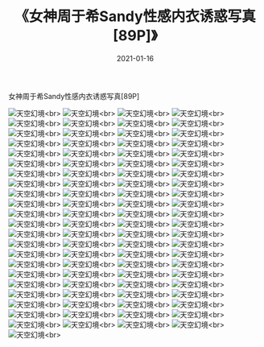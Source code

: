 ﻿---
layout: post
title: 《女神周于希Sandy性感内衣诱惑写真[89P]》
date: 2021-01-16
img: http://photo.orgx.cf/性感/2021/女神周于希Sandy性感内衣诱惑写真[89P]/000.jpg
tags: [美女,性感,泳衣]
---

女神周于希Sandy性感内衣诱惑写真[89P]



![天空幻境](http://photo.orgx.cf/性感/2021/女神周于希Sandy性感内衣诱惑写真[89P]/001.jpg''天空幻境'')<br>
![天空幻境](http://photo.orgx.cf/性感/2021/女神周于希Sandy性感内衣诱惑写真[89P]/002.jpg''天空幻境'')<br>
![天空幻境](http://photo.orgx.cf/性感/2021/女神周于希Sandy性感内衣诱惑写真[89P]/003.jpg''天空幻境'')<br>
![天空幻境](http://photo.orgx.cf/性感/2021/女神周于希Sandy性感内衣诱惑写真[89P]/004.jpg''天空幻境'')<br>
![天空幻境](http://photo.orgx.cf/性感/2021/女神周于希Sandy性感内衣诱惑写真[89P]/005.jpg''天空幻境'')<br>
![天空幻境](http://photo.orgx.cf/性感/2021/女神周于希Sandy性感内衣诱惑写真[89P]/006.jpg''天空幻境'')<br>
![天空幻境](http://photo.orgx.cf/性感/2021/女神周于希Sandy性感内衣诱惑写真[89P]/007.jpg''天空幻境'')<br>
![天空幻境](http://photo.orgx.cf/性感/2021/女神周于希Sandy性感内衣诱惑写真[89P]/008.jpg''天空幻境'')<br>
![天空幻境](http://photo.orgx.cf/性感/2021/女神周于希Sandy性感内衣诱惑写真[89P]/009.jpg''天空幻境'')<br>
![天空幻境](http://photo.orgx.cf/性感/2021/女神周于希Sandy性感内衣诱惑写真[89P]/010.jpg''天空幻境'')<br>
![天空幻境](http://photo.orgx.cf/性感/2021/女神周于希Sandy性感内衣诱惑写真[89P]/011.jpg''天空幻境'')<br>
![天空幻境](http://photo.orgx.cf/性感/2021/女神周于希Sandy性感内衣诱惑写真[89P]/012.jpg''天空幻境'')<br>
![天空幻境](http://photo.orgx.cf/性感/2021/女神周于希Sandy性感内衣诱惑写真[89P]/013.jpg''天空幻境'')<br>
![天空幻境](http://photo.orgx.cf/性感/2021/女神周于希Sandy性感内衣诱惑写真[89P]/014.jpg''天空幻境'')<br>
![天空幻境](http://photo.orgx.cf/性感/2021/女神周于希Sandy性感内衣诱惑写真[89P]/015.jpg''天空幻境'')<br>
![天空幻境](http://photo.orgx.cf/性感/2021/女神周于希Sandy性感内衣诱惑写真[89P]/016.jpg''天空幻境'')<br>
![天空幻境](http://photo.orgx.cf/性感/2021/女神周于希Sandy性感内衣诱惑写真[89P]/017.jpg''天空幻境'')<br>
![天空幻境](http://photo.orgx.cf/性感/2021/女神周于希Sandy性感内衣诱惑写真[89P]/018.jpg''天空幻境'')<br>
![天空幻境](http://photo.orgx.cf/性感/2021/女神周于希Sandy性感内衣诱惑写真[89P]/019.jpg''天空幻境'')<br>
![天空幻境](http://photo.orgx.cf/性感/2021/女神周于希Sandy性感内衣诱惑写真[89P]/020.jpg''天空幻境'')<br>
![天空幻境](http://photo.orgx.cf/性感/2021/女神周于希Sandy性感内衣诱惑写真[89P]/021.jpg''天空幻境'')<br>
![天空幻境](http://photo.orgx.cf/性感/2021/女神周于希Sandy性感内衣诱惑写真[89P]/022.jpg''天空幻境'')<br>
![天空幻境](http://photo.orgx.cf/性感/2021/女神周于希Sandy性感内衣诱惑写真[89P]/023.jpg''天空幻境'')<br>
![天空幻境](http://photo.orgx.cf/性感/2021/女神周于希Sandy性感内衣诱惑写真[89P]/024.jpg''天空幻境'')<br>
![天空幻境](http://photo.orgx.cf/性感/2021/女神周于希Sandy性感内衣诱惑写真[89P]/025.jpg''天空幻境'')<br>
![天空幻境](http://photo.orgx.cf/性感/2021/女神周于希Sandy性感内衣诱惑写真[89P]/026.jpg''天空幻境'')<br>
![天空幻境](http://photo.orgx.cf/性感/2021/女神周于希Sandy性感内衣诱惑写真[89P]/027.jpg''天空幻境'')<br>
![天空幻境](http://photo.orgx.cf/性感/2021/女神周于希Sandy性感内衣诱惑写真[89P]/028.jpg''天空幻境'')<br>
![天空幻境](http://photo.orgx.cf/性感/2021/女神周于希Sandy性感内衣诱惑写真[89P]/029.jpg''天空幻境'')<br>
![天空幻境](http://photo.orgx.cf/性感/2021/女神周于希Sandy性感内衣诱惑写真[89P]/030.jpg''天空幻境'')<br>
![天空幻境](http://photo.orgx.cf/性感/2021/女神周于希Sandy性感内衣诱惑写真[89P]/031.jpg''天空幻境'')<br>
![天空幻境](http://photo.orgx.cf/性感/2021/女神周于希Sandy性感内衣诱惑写真[89P]/032.jpg''天空幻境'')<br>
![天空幻境](http://photo.orgx.cf/性感/2021/女神周于希Sandy性感内衣诱惑写真[89P]/033.jpg''天空幻境'')<br>
![天空幻境](http://photo.orgx.cf/性感/2021/女神周于希Sandy性感内衣诱惑写真[89P]/034.jpg''天空幻境'')<br>
![天空幻境](http://photo.orgx.cf/性感/2021/女神周于希Sandy性感内衣诱惑写真[89P]/035.jpg''天空幻境'')<br>
![天空幻境](http://photo.orgx.cf/性感/2021/女神周于希Sandy性感内衣诱惑写真[89P]/036.jpg''天空幻境'')<br>
![天空幻境](http://photo.orgx.cf/性感/2021/女神周于希Sandy性感内衣诱惑写真[89P]/037.jpg''天空幻境'')<br>
![天空幻境](http://photo.orgx.cf/性感/2021/女神周于希Sandy性感内衣诱惑写真[89P]/038.jpg''天空幻境'')<br>
![天空幻境](http://photo.orgx.cf/性感/2021/女神周于希Sandy性感内衣诱惑写真[89P]/039.jpg''天空幻境'')<br>
![天空幻境](http://photo.orgx.cf/性感/2021/女神周于希Sandy性感内衣诱惑写真[89P]/040.jpg''天空幻境'')<br>
![天空幻境](http://photo.orgx.cf/性感/2021/女神周于希Sandy性感内衣诱惑写真[89P]/041.jpg''天空幻境'')<br>
![天空幻境](http://photo.orgx.cf/性感/2021/女神周于希Sandy性感内衣诱惑写真[89P]/042.jpg''天空幻境'')<br>
![天空幻境](http://photo.orgx.cf/性感/2021/女神周于希Sandy性感内衣诱惑写真[89P]/043.jpg''天空幻境'')<br>
![天空幻境](http://photo.orgx.cf/性感/2021/女神周于希Sandy性感内衣诱惑写真[89P]/044.jpg''天空幻境'')<br>
![天空幻境](http://photo.orgx.cf/性感/2021/女神周于希Sandy性感内衣诱惑写真[89P]/045.jpg''天空幻境'')<br>
![天空幻境](http://photo.orgx.cf/性感/2021/女神周于希Sandy性感内衣诱惑写真[89P]/046.jpg''天空幻境'')<br>
![天空幻境](http://photo.orgx.cf/性感/2021/女神周于希Sandy性感内衣诱惑写真[89P]/047.jpg''天空幻境'')<br>
![天空幻境](http://photo.orgx.cf/性感/2021/女神周于希Sandy性感内衣诱惑写真[89P]/048.jpg''天空幻境'')<br>
![天空幻境](http://photo.orgx.cf/性感/2021/女神周于希Sandy性感内衣诱惑写真[89P]/049.jpg''天空幻境'')<br>
![天空幻境](http://photo.orgx.cf/性感/2021/女神周于希Sandy性感内衣诱惑写真[89P]/050.jpg''天空幻境'')<br>
![天空幻境](http://photo.orgx.cf/性感/2021/女神周于希Sandy性感内衣诱惑写真[89P]/051.jpg''天空幻境'')<br>
![天空幻境](http://photo.orgx.cf/性感/2021/女神周于希Sandy性感内衣诱惑写真[89P]/052.jpg''天空幻境'')<br>
![天空幻境](http://photo.orgx.cf/性感/2021/女神周于希Sandy性感内衣诱惑写真[89P]/053.jpg''天空幻境'')<br>
![天空幻境](http://photo.orgx.cf/性感/2021/女神周于希Sandy性感内衣诱惑写真[89P]/054.jpg''天空幻境'')<br>
![天空幻境](http://photo.orgx.cf/性感/2021/女神周于希Sandy性感内衣诱惑写真[89P]/055.jpg''天空幻境'')<br>
![天空幻境](http://photo.orgx.cf/性感/2021/女神周于希Sandy性感内衣诱惑写真[89P]/056.jpg''天空幻境'')<br>
![天空幻境](http://photo.orgx.cf/性感/2021/女神周于希Sandy性感内衣诱惑写真[89P]/057.jpg''天空幻境'')<br>
![天空幻境](http://photo.orgx.cf/性感/2021/女神周于希Sandy性感内衣诱惑写真[89P]/058.jpg''天空幻境'')<br>
![天空幻境](http://photo.orgx.cf/性感/2021/女神周于希Sandy性感内衣诱惑写真[89P]/059.jpg''天空幻境'')<br>
![天空幻境](http://photo.orgx.cf/性感/2021/女神周于希Sandy性感内衣诱惑写真[89P]/060.jpg''天空幻境'')<br>
![天空幻境](http://photo.orgx.cf/性感/2021/女神周于希Sandy性感内衣诱惑写真[89P]/061.jpg''天空幻境'')<br>
![天空幻境](http://photo.orgx.cf/性感/2021/女神周于希Sandy性感内衣诱惑写真[89P]/062.jpg''天空幻境'')<br>
![天空幻境](http://photo.orgx.cf/性感/2021/女神周于希Sandy性感内衣诱惑写真[89P]/063.jpg''天空幻境'')<br>
![天空幻境](http://photo.orgx.cf/性感/2021/女神周于希Sandy性感内衣诱惑写真[89P]/064.jpg''天空幻境'')<br>
![天空幻境](http://photo.orgx.cf/性感/2021/女神周于希Sandy性感内衣诱惑写真[89P]/065.jpg''天空幻境'')<br>
![天空幻境](http://photo.orgx.cf/性感/2021/女神周于希Sandy性感内衣诱惑写真[89P]/066.jpg''天空幻境'')<br>
![天空幻境](http://photo.orgx.cf/性感/2021/女神周于希Sandy性感内衣诱惑写真[89P]/067.jpg''天空幻境'')<br>
![天空幻境](http://photo.orgx.cf/性感/2021/女神周于希Sandy性感内衣诱惑写真[89P]/068.jpg''天空幻境'')<br>
![天空幻境](http://photo.orgx.cf/性感/2021/女神周于希Sandy性感内衣诱惑写真[89P]/069.jpg''天空幻境'')<br>
![天空幻境](http://photo.orgx.cf/性感/2021/女神周于希Sandy性感内衣诱惑写真[89P]/070.jpg''天空幻境'')<br>
![天空幻境](http://photo.orgx.cf/性感/2021/女神周于希Sandy性感内衣诱惑写真[89P]/071.jpg''天空幻境'')<br>
![天空幻境](http://photo.orgx.cf/性感/2021/女神周于希Sandy性感内衣诱惑写真[89P]/072.jpg''天空幻境'')<br>
![天空幻境](http://photo.orgx.cf/性感/2021/女神周于希Sandy性感内衣诱惑写真[89P]/073.jpg''天空幻境'')<br>
![天空幻境](http://photo.orgx.cf/性感/2021/女神周于希Sandy性感内衣诱惑写真[89P]/074.jpg''天空幻境'')<br>
![天空幻境](http://photo.orgx.cf/性感/2021/女神周于希Sandy性感内衣诱惑写真[89P]/075.jpg''天空幻境'')<br>
![天空幻境](http://photo.orgx.cf/性感/2021/女神周于希Sandy性感内衣诱惑写真[89P]/076.jpg''天空幻境'')<br>
![天空幻境](http://photo.orgx.cf/性感/2021/女神周于希Sandy性感内衣诱惑写真[89P]/077.jpg''天空幻境'')<br>
![天空幻境](http://photo.orgx.cf/性感/2021/女神周于希Sandy性感内衣诱惑写真[89P]/078.jpg''天空幻境'')<br>
![天空幻境](http://photo.orgx.cf/性感/2021/女神周于希Sandy性感内衣诱惑写真[89P]/079.jpg''天空幻境'')<br>
![天空幻境](http://photo.orgx.cf/性感/2021/女神周于希Sandy性感内衣诱惑写真[89P]/080.jpg''天空幻境'')<br>
![天空幻境](http://photo.orgx.cf/性感/2021/女神周于希Sandy性感内衣诱惑写真[89P]/081.jpg''天空幻境'')<br>
![天空幻境](http://photo.orgx.cf/性感/2021/女神周于希Sandy性感内衣诱惑写真[89P]/082.jpg''天空幻境'')<br>
![天空幻境](http://photo.orgx.cf/性感/2021/女神周于希Sandy性感内衣诱惑写真[89P]/083.jpg''天空幻境'')<br>
![天空幻境](http://photo.orgx.cf/性感/2021/女神周于希Sandy性感内衣诱惑写真[89P]/084.jpg''天空幻境'')<br>
![天空幻境](http://photo.orgx.cf/性感/2021/女神周于希Sandy性感内衣诱惑写真[89P]/085.jpg''天空幻境'')<br>
![天空幻境](http://photo.orgx.cf/性感/2021/女神周于希Sandy性感内衣诱惑写真[89P]/086.jpg''天空幻境'')<br>
![天空幻境](http://photo.orgx.cf/性感/2021/女神周于希Sandy性感内衣诱惑写真[89P]/087.jpg''天空幻境'')<br>
![天空幻境](http://photo.orgx.cf/性感/2021/女神周于希Sandy性感内衣诱惑写真[89P]/088.jpg''天空幻境'')<br>
![天空幻境](http://photo.orgx.cf/性感/2021/女神周于希Sandy性感内衣诱惑写真[89P]/089.jpg''天空幻境'')<br>